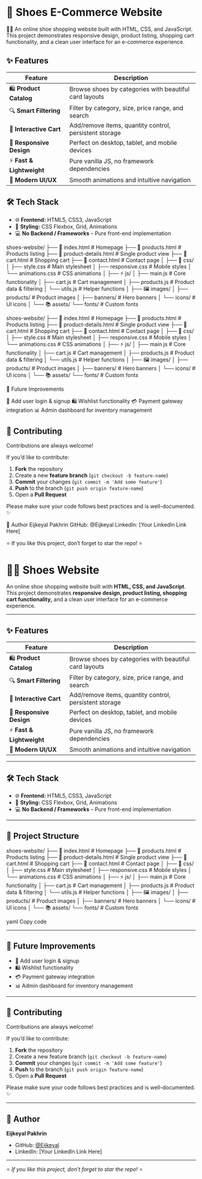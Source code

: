 # 👟 Shoes E-Commerce Website

🥿👟 An online shoe shopping website built with HTML, CSS, and JavaScript. This project demonstrates responsive design, product listing, shopping cart functionality, and a clean user interface for an e-commerce experience.

## ✨ Features

| Feature | Description |
|---------|-------------|
| 🛍️ **Product Catalog** | Browse shoes by categories with beautiful card layouts |
| 🔍 **Smart Filtering** | Filter by category, size, price range, and search |
| 🛒 **Interactive Cart** | Add/remove items, quantity control, persistent storage |
| 📱 **Responsive Design** | Perfect on desktop, tablet, and mobile devices |
| ⚡ **Fast & Lightweight** | Pure vanilla JS, no framework dependencies |
| 🎨 **Modern UI/UX** | Smooth animations and intuitive navigation |

## 🛠️ Tech Stack  

- 🌐 **Frontend:** HTML5, CSS3, JavaScript  
- 🎨 **Styling:** CSS Flexbox, Grid, Animations  
- 💻 **No Backend / Frameworks** – Pure front-end implementation  


shoes-website/
├── 📄 index.html # Homepage
├── 📄 products.html # Products listing
├── 📄 product-details.html # Single product view
├── 📄 cart.html # Shopping cart
├── 📄 contact.html # Contact page
│
├── 🎨 css/
│ ├── style.css # Main stylesheet
│ ├── responsive.css # Mobile styles
│ └── animations.css # CSS animations
│
├── ⚡ js/
│ ├── main.js # Core functionality
│ ├── cart.js # Cart management
│ ├── products.js # Product data & filtering
│ └── utils.js # Helper functions
│
├── 🖼️ images/
│ ├── products/ # Product images
│ ├── banners/ # Hero banners
│ └── icons/ # UI icons
│
└── 📚 assets/
└── fonts/ # Custom fonts

shoes-website/
├── 📄 index.html # Homepage
├── 📄 products.html # Products listing
├── 📄 product-details.html # Single product view
├── 📄 cart.html # Shopping cart
├── 📄 contact.html # Contact page
│
├── 🎨 css/
│ ├── style.css # Main stylesheet
│ ├── responsive.css # Mobile styles
│ └── animations.css # CSS animations
│
├── ⚡ js/
│ ├── main.js # Core functionality
│ ├── cart.js # Cart management
│ ├── products.js # Product data & filtering
│ └── utils.js # Helper functions
│
├── 🖼️ images/
│ ├── products/ # Product images
│ ├── banners/ # Hero banners
│ └── icons/ # UI icons
│
└── 📚 assets/
└── fonts/ # Custom fonts

🌟 Future Improvements

🔑 Add user login & signup
🛍️ Wishlist functionality
💳 Payment gateway integration
📊 Admin dashboard for inventory management

## 🤝 Contributing  

Contributions are always welcome!  

If you’d like to contribute:  
1. **Fork** the repository  
2. Create a new **feature branch** (`git checkout -b feature-name`)  
3. **Commit** your changes (`git commit -m 'Add some feature'`)  
4. **Push** to the branch (`git push origin feature-name`)  
5. Open a **Pull Request**  

Please make sure your code follows best practices and is well-documented. ✨ 


👤 Author
Eijkeyal Pakhrin
GitHub: @Eijkeyal
LinkedIn: [Your LinkedIn Link Here]

⭐ If you like this project, don’t forget to star the repo! ⭐










# 🥿👟 Shoes Website  

An online shoe shopping website built with **HTML, CSS, and JavaScript**.  
This project demonstrates **responsive design, product listing, shopping cart functionality,** and a clean user interface for an e-commerce experience.  

---

## ✨ Features  

| Feature              | Description |
|-----------------------|-------------|
| 🛍️ **Product Catalog** | Browse shoes by categories with beautiful card layouts |
| 🔍 **Smart Filtering** | Filter by category, size, price range, and search |
| 🛒 **Interactive Cart** | Add/remove items, quantity control, persistent storage |
| 📱 **Responsive Design** | Perfect on desktop, tablet, and mobile devices |
| ⚡ **Fast & Lightweight** | Pure vanilla JS, no framework dependencies |
| 🎨 **Modern UI/UX** | Smooth animations and intuitive navigation |

---

## 🛠️ Tech Stack  

- 🌐 **Frontend:** HTML5, CSS3, JavaScript  
- 🎨 **Styling:** CSS Flexbox, Grid, Animations  
- 💻 **No Backend / Frameworks** – Pure front-end implementation  

---

## 📂 Project Structure  

shoes-website/
├── 📄 index.html # Homepage
├── 📄 products.html # Products listing
├── 📄 product-details.html # Single product view
├── 📄 cart.html # Shopping cart
├── 📄 contact.html # Contact page
│
├── 🎨 css/
│ ├── style.css # Main stylesheet
│ ├── responsive.css # Mobile styles
│ └── animations.css # CSS animations
│
├── ⚡ js/
│ ├── main.js # Core functionality
│ ├── cart.js # Cart management
│ ├── products.js # Product data & filtering
│ └── utils.js # Helper functions
│
├── 🖼️ images/
│ ├── products/ # Product images
│ ├── banners/ # Hero banners
│ └── icons/ # UI icons
│
└── 📚 assets/
└── fonts/ # Custom fonts

yaml
Copy code

---

## 🌟 Future Improvements  

- 🔑 Add user login & signup  
- 🛍️ Wishlist functionality  
- 💳 Payment gateway integration  
- 📊 Admin dashboard for inventory management  

---

## 🤝 Contributing  

Contributions are always welcome!  

If you’d like to contribute:  
1. **Fork** the repository  
2. Create a new feature branch (`git checkout -b feature-name`)  
3. **Commit** your changes (`git commit -m 'Add some feature'`)  
4. **Push** to the branch (`git push origin feature-name`)  
5. Open a **Pull Request**  

Please make sure your code follows best practices and is well-documented. ✨  

---

## 👤 Author  

**Eijkeyal Pakhrin**  
- GitHub: [@Eijkeyal](https://github.com/Eijkeyal)  
- LinkedIn: [Your LinkedIn Link Here]  

---

⭐ *If you like this project, don’t forget to star the repo!* ⭐


















